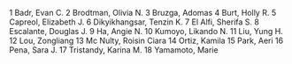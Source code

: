 1 	Badr, Evan C.
2 	Brodtman, Olivia N.
3 	Bruzga, Adomas
4 	Burt, Holly R.
5 	Capreol, Elizabeth J.
6 	Dikyikhangsar, Tenzin K.
7 	El Alfi, Sherifa S.
8 	Escalante, Douglas J.
9 	Ha, Angie N.
10 	Kumoyo, Likando N.
11 	Liu, Yung H.
12 	Lou, Zongliang
13 	Mc Nulty, Roisin Ciara
14 	Ortiz, Kamila
15 	Park, Aeri
16 	Pena, Sara J.
17 	Tristandy, Karina M.
18 	Yamamoto, Marie
